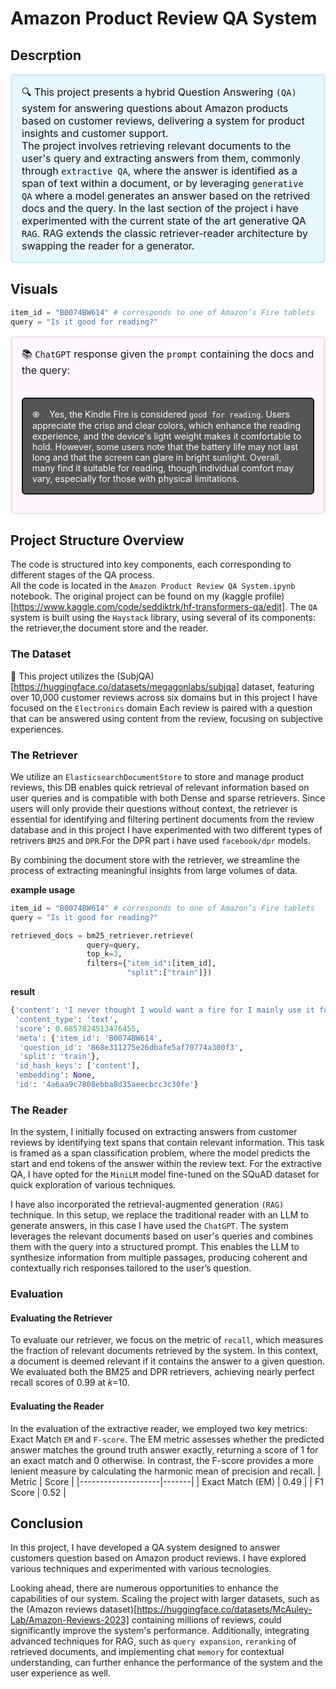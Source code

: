 # Amazon Product Review QA System

## Descrption
<p style="background-color:#e6f7ff; 
          padding:15px; 
          color:#111;
          font-size:16px;
          border-width:3px; 
          border-color:#d0eefc; 
          border-style:solid;
          border-radius:6px"> 🔍 This project presents a hybrid Question Answering <code>(QA)</code> system for answering questions about Amazon products based on customer reviews, delivering a system for product insights and customer support.</br>
          The project involves retrieving relevant documents to the user's query and extracting answers from them, commonly through <code>extractive QA</code>, where the answer is identified as a span of text within a document, or by leveraging <code>generative QA</code> where a model generates an answer based on the retrived docs and the query.
          In the last section of the project i have experimented with the current state of the art generative QA <code>RAG</code>.
RAG extends the classic retriever-reader architecture by swapping the reader for a generator.
</p>

## Visuals
```python
item_id = "B0074BW614" # corresponds to one of Amazon’s Fire tablets
query = "Is it good for reading?"
```

<div style="
    background-color: #fff6ff;
    color: #111;
    font-size: 16px;
    padding: 15px;
    border-width: 3px;
    border-color: #efe6ef;
    border-style: solid;
    border-radius: 6px;
            ">
  📚 <code>ChatGPT</code> response given the <code>prompt</code> containing the docs and the query:
    <br><br>
    <p style="
    background-color: #555;
    color: #fff;
    font-size: 14px;
    padding: 15px;
    border-width: 2px;
    border-color: #111;
    border-style: solid;
    border-radius: 6px;"
        >
֎ &nbsp; &nbsp;Yes, the Kindle Fire is considered <code>good for reading</code>. Users appreciate the crisp and clear colors, which enhance the reading experience, and the device's light weight makes it comfortable to hold. However, some users note that the battery life may not last long and that the screen can glare in bright sunlight. Overall, many find it suitable for reading, though individual comfort may vary, especially for those with physical limitations.</p>
</div>


## Project Structure Overview
The code is structured into key components, each corresponding to different stages of the QA process.</br>
All the code is located in the `Amazon Product Review QA System.ipynb` notebook.
The original project can be found on my (kaggle profile)[https://www.kaggle.com/code/seddiktrk/hf-transformers-qa/edit].
The `QA` system is built using the `Haystack` library, using several of its components: the retriever,the document store and the reader.</br>


### The Dataset
📄 This project utilizes the (SubjQA)[https://huggingface.co/datasets/megagonlabs/subjqa] dataset, featuring over 10,000 customer reviews across six domains but in this project I have focused on the `Electronics` domain Each review is paired with a question that can be answered using content from the review, focusing on subjective experiences.

### The Retriever

We utilize an `ElasticsearchDocumentStore` to store and manage product reviews, this DB enables quick retrieval of relevant information based on user queries and is compatible with both Dense and sparse retrievers.
Since users will only provide their questions without context, the retriever is essential for identifying and filtering pertinent documents from the review database and in this project I have experimented with two different types of retrivers `BM25` and `DPR`.For the DPR part i have used `facebook/dpr` models.

By combining the document store with the retriever, we streamline the process of extracting meaningful insights from large volumes of data.

**example usage**
```python
item_id = "B0074BW614" # corresponds to one of Amazon’s Fire tablets
query = "Is it good for reading?"

retrieved_docs = bm25_retriever.retrieve(
                 query=query,
                 top_k=3,
                 filters={"item_id":[item_id],
                          "split":["train"]})
```
**result**
```python
{'content': 'I never thought I would want a fire for I mainly use it for book reading.  I decided to try the fire for when I travel ...',
 'content_type': 'text',
 'score': 0.6857824513476455,
 'meta': {'item_id': 'B0074BW614',
  'question_id': '868e311275e26dbafe5af70774a300f3',
  'split': 'train'},
 'id_hash_keys': ['content'],
 'embedding': None,
 'id': '4a6aa9c7808ebba8d35aeecbcc3c30fe'}
```

### The Reader
In the system, I initially focused on extracting answers from customer reviews by identifying text spans that contain relevant information.
This task is framed as a span classification problem, where the model predicts the start and end tokens of the answer within the review text.
For the extractive QA, I have opted for the `MiniLM` model fine-tuned on the SQuAD dataset for quick exploration of various techniques.

I have also incorporated the retrieval-augmented generation `(RAG)` technique.
In this setup, we replace the traditional reader with an LLM to generate answers, in this case I have used the `ChatGPT`.
The system leverages the relevant documents based on user's queries and combines them with the query into a structured prompt. This enables the LLM to synthesize information from multiple passages, producing coherent and contextually rich responses tailored to the user’s question.

### Evaluation
#### Evaluating the Retriever
To evaluate our retriever, we focus on the metric of `recall`, which measures the fraction of relevant documents retrieved by the system. In this context, a document is deemed relevant if it contains the answer to a given question. We evaluated both the BM25 and DPR retrievers, achieving nearly perfect recall scores of 0.99 at 
𝑘=10.

#### Evaluating the Reader
In the evaluation of the extractive reader, we employed two key metrics: Exact Match `EM` and `F-score`.
The EM metric assesses whether the predicted answer matches the ground truth answer exactly, returning a score of 1 for an exact match and 0 otherwise. 
In contrast, the F-score provides a more lenient measure by calculating the harmonic mean of precision and recall.
| Metric             | Score |
|--------------------|-------|
| Exact Match (EM)   | 0.49  |
| F1 Score           | 0.52  |

## Conclusion
In this project, I have developed a QA system designed to answer customers question based on Amazon product reviews. I have explored various techniques and experimented with various tecnologies. 

Looking ahead, there are numerous opportunities to enhance the capabilities of our system. Scaling the project with larger datasets, such as the (Amazon reviews dataset)[https://huggingface.co/datasets/McAuley-Lab/Amazon-Reviews-2023] containing millions of reviews, could significantly improve the system's performance.
Additionally, integrating advanced techniques for RAG, such as `query expansion`, `reranking` of retrieved documents, and implementing chat `memory` for contextual understanding, can further enhance the performance of the system and the user experience as well.
